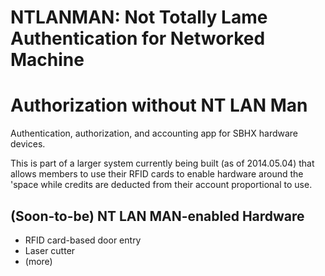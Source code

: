 # NTLANMAN: Not Totally Lame Authentication for Networked Machine
# Authorization without NT LAN Man

Authentication, authorization, and accounting app for SBHX hardware
devices.

This is part of a larger system currently being built (as of
2014.05.04) that allows members to use their RFID cards to enable
hardware around the 'space while credits are deducted from their
account proportional to use.


## (Soon-to-be) NT LAN MAN-enabled Hardware

* RFID card-based door entry
* Laser cutter
* (more)
